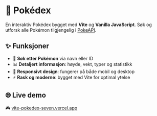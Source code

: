 # 🐉 Pokédex

En interaktiv Pokédex bygget med **Vite** og **Vanilla JavaScript**. Søk og utforsk alle Pokémon tilgjengelig i [PokeAPI](https://pokeapi.co/).

## ✨ Funksjoner

- 🔎 **Søk etter Pokémon** via navn eller ID  
- 📊 **Detaljert informasjon**: høyde, vekt, typer og statistikk  
- 📱 **Responsivt design**: fungerer på både mobil og desktop  
- ⚡ **Rask og moderne**: bygget med Vite for optimal ytelse  

## 🌐 Live demo

🎮 [vite-pokedex-seven.vercel.app](https://vite-pokedex-seven.vercel.app/)
